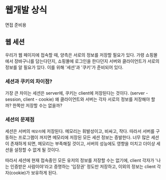 # 웹개발 상식

면접 준비용  

## 웹 세션

 우리가 웹 페이지에 접속할 때, 양측은 서로의 정보를 저장할 필요가 있다. 가령 쇼핑몰에서 장바구니를 담는다던지, 쇼핑몰에 로그인을 한다던지 서버와 클라이언트가 서로의 정보를 알 필요가 있다. 이를 위해 '세션'과 '쿠키'가 준비되어 있다.  

### 세션과 쿠키의 차이점?

 가장 큰 차이는 세션은 server에, 쿠키는 client에 저장된다는 것이다. (server - session, client - cookie) 왜 클라이언트와 서버는 각자 서로의 정보를 저장해야 할까? 한쪽만 저장할 수는 없을까?  

### 세션의 문제점

 세션은 서버의 `메모리`에 저장된다. 메모리는 휘발성이고, 비싸고, 작다. 따라서 서버를 구동하는 프로그램이 꺼지면 메모리에 저장된 모든 세션 정보는 증발한다. 너무 많은 세션이 존재하게 되면, 메모리는 부족해질 것이고, 서버의 성능에도 영향을 미치고 더이상 세션을 설정할 수 없게 될 것이다.

 따라서 세션에 현재 접속중인 모든 유저의 정보를 저장할 수는 없기에, client 각자가 '나는 인증받은 사람이야'라고 증명하는 '입장권' 정도만 저장하고, 이외의 정보는 client 각자(cookie)가 보유하게 된다.
